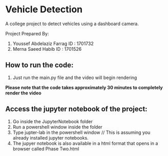 # Vehicle Detection
A college project to detect vehicles using a dashboard camera.

Project Prepared By:
1. Youssef Abdelaziz Farrag ID : 1701732
2. Merna Saeed Habib ID : 1701526

## How to run the code:
1. Just run the main.py file and the video will begin rendering

<b>Please note that the code takes approximately 30 minutes to completely render the video</b>



## Access the jupyter notebook of the project:
1. Go inside the JupyterNotebook folder
2. Run a powershell window inside the folder
3. Type jupter-lab in the powershell window // This is assuming you already installed jupyter notebooks.
4. The jupyer notebook is also available in a html format that opens in a browser called Phase Two.html